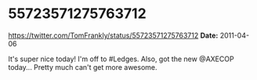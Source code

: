 # 55723571275763712
https://twitter.com/TomFrankly/status/55723571275763712
**Date:** 2011-04-06

It's super nice today! I'm off to #Ledges. Also, got the new @AXECOP today... Pretty much can't get more awesome.
